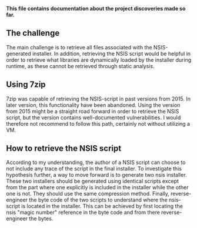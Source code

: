 **This file contains documentation about the project discoveries made so far.**

## The challenge
The main challenge is to retrieve all files associated with the NSIS-generated installer. In addition, retrieving the NSIS script would be helpful in order to retrieve what libraries are dynamically loaded by the installer during runtime, as these cannot be retrieved through static analysis. 

## Using 7zip
7zip was capable of retrieving the NSIS-script in past versions from 2015. In later version, this functionality have been abandoned. Using the version from 2015 might be a straight road forward in order to retrieve the NSIS script, but the version contains well-documented vulnerabilities. I would therefore not recommend to follow this path, certainly not without utilizing a VM. 

## How to retrieve the NSIS script
According to my understanding, the author of a NSIS script can choose to not include any trace of the script in the final installer. To investigate this hypothesis further, a way to move forward is to generate two nsis installer. These two installers should be generated using identical scripts except from the part where one explicitly is included in the installer while the other one is not. They should use the same compression method. Finally, reverse-engineer the byte code of the two scripts to understand where the nsis-script is located in the installer. This can be achieved by first locating the nsis "magic number" reference in the byte code and from there reverse-engineer the bytes. 

